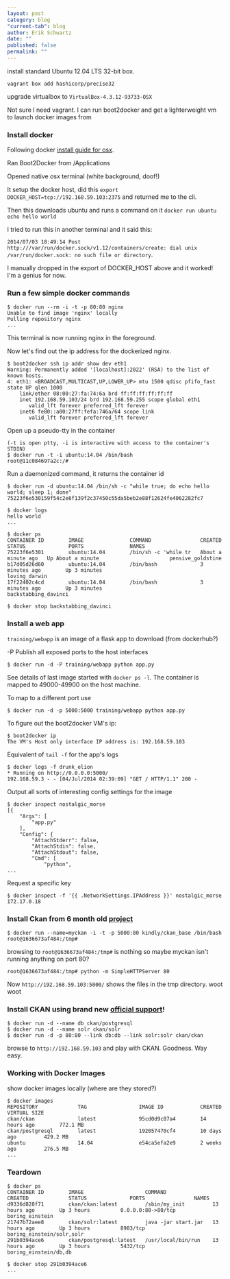 ```yaml
---
layout: post
category: blog
"current-tab": blog
author: Erik Schwartz
date: ""
published: false
permalink: ""
---
```

install standard Ubuntu 12.04 LTS 32-bit box.

`vagrant box add hashicorp/precise32`

upgrade virtualbox to `VirtualBox-4.3.12-93733-OSX`

Not sure I need vagrant. I can run boot2docker and get a lighterweight vm to launch docker images from

### Install docker

Following docker [install guide for osx](https://docs.docker.com/installation/mac/).

Ran Boot2Docker from /Applications

Opened native osx terminal (white background, doof!)

It setup the docker host, did this `export DOCKER_HOST=tcp://192.168.59.103:2375` and returned me to the cli.

Then this downloads ubuntu and runs a command on it
`docker run ubuntu echo hello world`

I tried to run this in another terminal and it said this:

`2014/07/03 18:49:14 Post http:///var/run/docker.sock/v1.12/containers/create: dial unix /var/run/docker.sock: no such file or directory`. 

I manually dropped in the export of DOCKER_HOST above and it worked! I'm a genius for now.

### Run a few simple docker commands

```
$ docker run --rm -i -t -p 80:80 nginx
Unable to find image 'nginx' locally
Pulling repository nginx
...
```

This terminal is now running nginx in the foreground.

Now let's find out the ip address for the dockerized nginx.

```
$ boot2docker ssh ip addr show dev eth1
Warning: Permanently added '[localhost]:2022' (RSA) to the list of known hosts.
4: eth1: <BROADCAST,MULTICAST,UP,LOWER_UP> mtu 1500 qdisc pfifo_fast state UP qlen 1000
    link/ether 08:00:27:fa:74:6a brd ff:ff:ff:ff:ff:ff
    inet 192.168.59.103/24 brd 192.168.59.255 scope global eth1
       valid_lft forever preferred_lft forever
    inet6 fe80::a00:27ff:fefa:746a/64 scope link
       valid_lft forever preferred_lft forever
```

Open up a pseudo-tty in the container

```
(-t is open ptty, -i is interactive with access to the container's STDIN)
$ docker run -t -i ubuntu:14.04 /bin/bash
root@11c084697a2c:/#
```


Run a daemonized command, it returns the container id

```
$ docker run -d ubuntu:14.04 /bin/sh -c "while true; do echo hello world; sleep 1; done"
75223f6e530159f54c2e6f139f2c37450c55da5beb2e88f12624fe4062282fc7
```

```
$ docker logs
hello world
...

$ docker ps
CONTAINER ID        IMAGE               COMMAND                CREATED              STATUS              PORTS               NAMES
75223f6e5301        ubuntu:14.04        /bin/sh -c 'while tr   About a minute ago   Up About a minute                       pensive_goldstine
b17d05d26d60        ubuntu:14.04        /bin/bash              3 minutes ago        Up 3 minutes                            loving_darwin
17f22402c4cd        ubuntu:14.04        /bin/bash              3 minutes ago        Up 3 minutes                            backstabbing_davinci

$ docker stop backstabbing_davinci
```


### Install a web app

`training/webapp` is an image of a flask app to download (from dockerhub?)

-P Publish all exposed ports to the host interfaces

```
$ docker run -d -P training/webapp python app.py
```

See details of last image started with `docker ps -l`. The container is mapped to 49000-49900 on the host machine. 

To map to a different port use 

```
$ docker run -d -p 5000:5000 training/webapp python app.py
```

To figure out the boot2docker VM's ip:

```
$ boot2docker ip
The VM's Host only interface IP address is: 192.168.59.103
```

Equivalent of `tail -f` for the app's logs

```
$ docker logs -f drunk_elion
* Running on http://0.0.0.0:5000/
192.168.59.3 - - [04/Jul/2014 02:39:09] "GET / HTTP/1.1" 200 -
```

Output all sorts of interesting config settings for the image

```
$ docker inspect nostalgic_morse
[{
    "Args": [
        "app.py"
    ],
    "Config": {
        "AttachStderr": false,
        "AttachStdin": false,
        "AttachStdout": false,
        "Cmd": [
            "python",
...
```


Request a specific key

```
$ docker inspect -f '{{ .NetworkSettings.IPAddress }}' nostalgic_morse
172.17.0.18

```


### Install Ckan from 6 month old [project](https://github.com/kindly/ckan_dockered)

```
$ docker run --name=myckan -i -t -p 5000:80 kindly/ckan_base /bin/bash
root@1636673af484:/tmp#
```

browsing to `root@1636673af484:/tmp#` is nothing so maybe myckan isn't running anything on port 80?

```
root@1636673af484:/tmp# python -m SimpleHTTPServer 80
```

Now `http://192.168.59.103:5000/` shows the files in the tmp directory. woot woot

### Install CKAN using brand new [official support](http://docs.ckan.org/en/latest/maintaining/installing/install-using-docker.html)!


```
$ docker run -d --name db ckan/postgresql
$ docker run -d --name solr ckan/solr
$ docker run -d -p 80:80 --link db:db --link solr:solr ckan/ckan
```

browse to `http://192.168.59.103` and play with CKAN. Goodness. Way easy.


### Working with Docker Images

show docker images locally (where are they stored?)

```
$ docker images
REPOSITORY             TAG                 IMAGE ID            CREATED             VIRTUAL SIZE
ckan/ckan              latest              95cd0d9c87a4        14 hours ago        772.1 MB
ckan/postgresql        latest              192057470cf4        10 days ago         429.2 MB
ubuntu                 14.04               e54ca5efa2e9        2 weeks ago         276.5 MB
...
```
### Teardown

```
$ docker ps
CONTAINER ID        IMAGE                    COMMAND               CREATED             STATUS              PORTS                NAMES
d9336d828f71        ckan/ckan:latest         /sbin/my_init         13 hours ago        Up 3 hours          0.0.0.0:80->80/tcp   boring_einstein
21747b72aee8        ckan/solr:latest         java -jar start.jar   13 hours ago        Up 3 hours          8983/tcp             boring_einstein/solr,solr
291b0394ace6        ckan/postgresql:latest   /usr/local/bin/run    13 hours ago        Up 3 hours          5432/tcp             boring_einstein/db,db

$ docker stop 291b0394ace6
...
```


